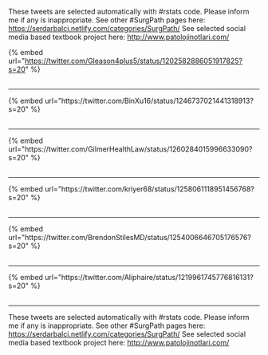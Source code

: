 

These tweets are selected automatically with #rstats code. Please inform me if any is inappropriate.
See other #SurgPath pages here: https://serdarbalci.netlify.com/categories/SurgPath/ 
See selected social media based textbook project here: http://www.patolojinotlari.com/

{% embed url="https://twitter.com/Gleason4plus5/status/1202582886051917825?s=20" %}<br>
<br>
<hr>
{% embed url="https://twitter.com/BinXu16/status/1246737021441318913?s=20" %}<br>
<br>
<hr>
{% embed url="https://twitter.com/GilmerHealthLaw/status/1260284015996633090?s=20" %}<br>
<br>
<hr>
{% embed url="https://twitter.com/kriyer68/status/1258061118951456768?s=20" %}<br>
<br>
<hr>
{% embed url="https://twitter.com/BrendonStilesMD/status/1254006646705176576?s=20" %}<br>
<br>
<hr>
{% embed url="https://twitter.com/Aliphaire/status/1219961745776816131?s=20" %}<br>
<br>
<hr>


These tweets are selected automatically with #rstats code. Please inform me if any is inappropriate.
See other #SurgPath pages here: https://serdarbalci.netlify.com/categories/SurgPath/ 
See selected social media based textbook project here: http://www.patolojinotlari.com/
